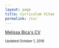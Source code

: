 ```yaml
---
layout: page
title: Curriculum Vitae
permalink: /cv/
---
```


[Melissa Bica's CV](/assets/files/MelissaBicaCV.pdf)

<p style="font-size: 0.8em;">Updated October 1, 2016</p>